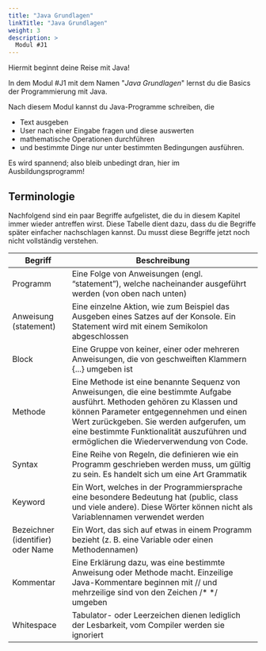 ```yaml
---
title: "Java Grundlagen"
linkTitle: "Java Grundlagen"
weight: 3
description: >
  Modul #J1
---
```


Hiermit beginnt deine Reise mit Java!

In dem Modul #J1 mit dem Namen "_Java Grundlagen_" lernst du die Basics der Programmierung mit Java.

Nach diesem Modul kannst du Java-Programme schreiben, die
* Text ausgeben
* User nach einer Eingabe fragen und diese auswerten
* mathematische Operationen durchführen
* und bestimmte Dinge nur unter bestimmten Bedingungen ausführen.

Es wird spannend; also bleib unbedingt dran, hier im Ausbildungsprogramm!



## Terminologie

Nachfolgend sind ein paar Begriffe aufgelistet, die du in diesem Kapitel immer wieder antreffen wirst. Diese Tabelle dient dazu, dass du die Begriffe später einfacher nachschlagen kannst. Du musst diese Begriffe jetzt noch nicht vollständig verstehen.


| Begriff                           | Beschreibung                                                                                                                                                                                                                                                                                                |
|-----------------------------------|-------------------------------------------------------------------------------------------------------------------------------------------------------------------------------------------------------------------------------------------------------------------------------------------------------------|
| Programm                          | Eine Folge von Anweisungen (engl. “statement”), welche nacheinander ausgeführt werden (von oben nach unten)                                                                                                                                                                                                 |
| Anweisung (statement)             | Eine einzelne Aktion, wie zum Beispiel das Ausgeben eines Satzes auf der Konsole. Ein Statement wird mit einem Semikolon abgeschlossen                                                                                                                                                                      |
| Block                             | Eine Gruppe von keiner, einer oder mehreren Anweisungen, die von geschweiften Klammern {...} umgeben ist                                                                                                                                                                                                    |
| Methode                           | Eine Methode ist eine benannte Sequenz von Anweisungen, die eine bestimmte Aufgabe ausführt. Methoden gehören zu Klassen und können Parameter entgegennehmen und einen Wert zurückgeben. Sie werden aufgerufen, um eine bestimmte Funktionalität auszuführen und ermöglichen die Wiederverwendung von Code. |
| Syntax                            | Eine Reihe von Regeln, die definieren wie ein Programm geschrieben werden muss, um gültig zu sein. Es handelt sich um eine Art Grammatik                                                                                                                                                                    |
| Keyword                           | Ein Wort, welches in der Programmiersprache eine besondere Bedeutung hat (public, class und viele andere). Diese Wörter können nicht als Variablennamen verwendet werden                                                                                                                                    |
| Bezeichner (identifier) oder Name | Ein Wort, das sich auf etwas in einem Programm bezieht (z. B. eine Variable oder einen Methodennamen)                                                                                                                                                                                                       |
| Kommentar                         | Eine Erklärung dazu, was eine bestimmte Anweisung oder Methode macht. Einzeilige Java-Kommentare beginnen mit // und mehrzeilige sind von den Zeichen /* */ umgeben                                                                                                                                         |
| Whitespace                        | Tabulator- oder Leerzeichen dienen lediglich der Lesbarkeit, vom Compiler werden sie ignoriert                                                                                                                                                                                                              |